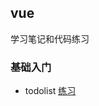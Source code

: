 ## vue

学习笔记和代码练习

### 基础入门

* todolist [练习](https://dazedsanjin.github.io/vue/todolist/dist/index.html)  